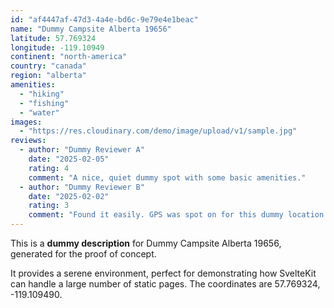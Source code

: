 ```yaml
---
id: "af4447af-47d3-4a4e-bd6c-9e79e4e1beac"
name: "Dummy Campsite Alberta 19656"
latitude: 57.769324
longitude: -119.10949
continent: "north-america"
country: "canada"
region: "alberta"
amenities:
  - "hiking"
  - "fishing"
  - "water"
images:
  - "https://res.cloudinary.com/demo/image/upload/v1/sample.jpg"
reviews:
  - author: "Dummy Reviewer A"
    date: "2025-02-05"
    rating: 4
    comment: "A nice, quiet dummy spot with some basic amenities."
  - author: "Dummy Reviewer B"
    date: "2025-02-02"
    rating: 3
    comment: "Found it easily. GPS was spot on for this dummy location."
---
```


This is a **dummy description** for Dummy Campsite Alberta 19656, generated for the proof of concept.

It provides a serene environment, perfect for demonstrating how SvelteKit can handle a large number of static pages. The coordinates are 57.769324, -119.109490.
